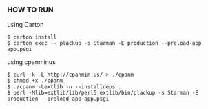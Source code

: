 ### HOW TO RUN ###

using Carton

    $ carton install
    $ carton exec -- plackup -s Starman -E production --preload-app app.psgi

using cpanminus

    $ curl -k -L http://cpanmin.us/ > ./cpanm
    $ chmod +x ./cpanm
    $ ./cpanm -Lextlib -n --installdeps .
    $ perl -Mlib=extlib/lib/perl5 extlib/bin/plackup -s Starman -E production --preload-app app.psgi

